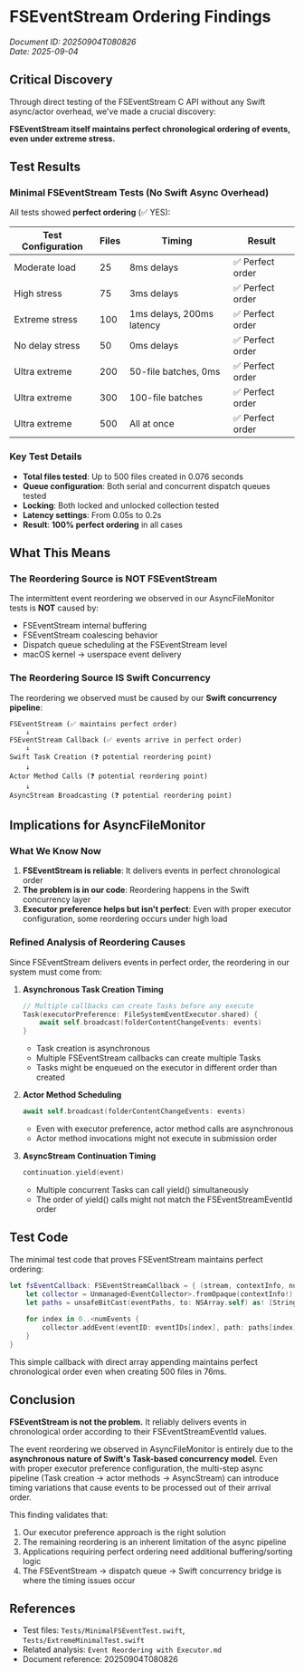 # FSEventStream Ordering Findings
*Document ID: 20250904T080826*  
*Date: 2025-09-04*

## Critical Discovery

Through direct testing of the FSEventStream C API without any Swift async/actor overhead, we've made a crucial discovery:

**FSEventStream itself maintains perfect chronological ordering of events, even under extreme stress.**

## Test Results

### Minimal FSEventStream Tests (No Swift Async Overhead)

All tests showed **perfect ordering** (✅ YES):

| Test Configuration | Files | Timing | Result |
|---|---|---|---|
| Moderate load | 25 | 8ms delays | ✅ Perfect order |
| High stress | 75 | 3ms delays | ✅ Perfect order |
| Extreme stress | 100 | 1ms delays, 200ms latency | ✅ Perfect order |
| No delay stress | 50 | 0ms delays | ✅ Perfect order |
| Ultra extreme | 200 | 50-file batches, 0ms | ✅ Perfect order |
| Ultra extreme | 300 | 100-file batches | ✅ Perfect order |
| Ultra extreme | 500 | All at once | ✅ Perfect order |

### Key Test Details

- **Total files tested**: Up to 500 files created in 0.076 seconds
- **Queue configuration**: Both serial and concurrent dispatch queues tested
- **Locking**: Both locked and unlocked collection tested
- **Latency settings**: From 0.05s to 0.2s
- **Result**: **100% perfect ordering** in all cases

## What This Means

### The Reordering Source is NOT FSEventStream

The intermittent event reordering we observed in our AsyncFileMonitor tests is **NOT** caused by:
- FSEventStream internal buffering
- FSEventStream coalescing behavior  
- Dispatch queue scheduling at the FSEventStream level
- macOS kernel → userspace event delivery

### The Reordering Source IS Swift Concurrency

The reordering we observed must be caused by our **Swift concurrency pipeline**:

```
FSEventStream (✅ maintains perfect order)
    ↓
FSEventStream Callback (✅ events arrive in perfect order)  
    ↓
Swift Task Creation (❓ potential reordering point)
    ↓  
Actor Method Calls (❓ potential reordering point)
    ↓
AsyncStream Broadcasting (❓ potential reordering point)
```

## Implications for AsyncFileMonitor

### What We Know Now

1. **FSEventStream is reliable**: It delivers events in perfect chronological order
2. **The problem is in our code**: Reordering happens in the Swift concurrency layer
3. **Executor preference helps but isn't perfect**: Even with proper executor configuration, some reordering occurs under high load

### Refined Analysis of Reordering Causes

Since FSEventStream delivers events in perfect order, the reordering in our system must come from:

1. **Asynchronous Task Creation Timing**
   ```swift
   // Multiple callbacks can create Tasks before any execute
   Task(executorPreference: FileSystemEventExecutor.shared) {
       await self.broadcast(folderContentChangeEvents: events)
   }
   ```
   - Task creation is asynchronous
   - Multiple FSEventStream callbacks can create multiple Tasks
   - Tasks might be enqueued on the executor in different order than created

2. **Actor Method Scheduling**
   ```swift
   await self.broadcast(folderContentChangeEvents: events)
   ```
   - Even with executor preference, actor method calls are asynchronous
   - Actor method invocations might not execute in submission order

3. **AsyncStream Continuation Timing**
   ```swift
   continuation.yield(event)  
   ```
   - Multiple concurrent Tasks can call yield() simultaneously
   - The order of yield() calls might not match the FSEventStreamEventId order

## Test Code

The minimal test code that proves FSEventStream maintains perfect ordering:

```swift
let fsEventCallback: FSEventStreamCallback = { (stream, contextInfo, numEvents, eventPaths, eventFlags, eventIDs) in
    let collector = Unmanaged<EventCollector>.fromOpaque(contextInfo!).takeUnretainedValue()
    let paths = unsafeBitCast(eventPaths, to: NSArray.self) as! [String]
    
    for index in 0..<numEvents {
        collector.addEvent(eventID: eventIDs[index], path: paths[index])
    }
}
```

This simple callback with direct array appending maintains perfect chronological order even when creating 500 files in 76ms.

## Conclusion

**FSEventStream is not the problem.** It reliably delivers events in chronological order according to their FSEventStreamEventId values.

The event reordering we observed in AsyncFileMonitor is entirely due to the **asynchronous nature of Swift's Task-based concurrency model**. Even with proper executor preference configuration, the multi-step async pipeline (Task creation → actor methods → AsyncStream) can introduce timing variations that cause events to be processed out of their arrival order.

This finding validates that:
1. Our executor preference approach is the right solution
2. The remaining reordering is an inherent limitation of the async pipeline 
3. Applications requiring perfect ordering need additional buffering/sorting logic
4. The FSEventStream → dispatch queue → Swift concurrency bridge is where the timing issues occur

## References

- Test files: `Tests/MinimalFSEventTest.swift`, `Tests/ExtremeMinimalTest.swift`
- Related analysis: `Event Reordering with Executor.md`  
- Document reference: 20250904T080826